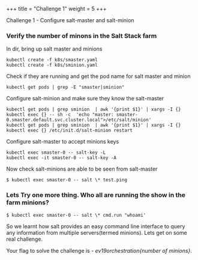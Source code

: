+++
title = "Challenge 1"
weight = 5
+++

Challenge 1 - Configure salt-master and salt-minion

### 

### Verify the number of minons in the Salt Stack farm

In dir, bring up salt master and minions 

```
kubectl create -f k8s/smaster.yaml
kubectl create -f k8s/sminion.yaml
```

Check if they are running and get the pod name for salt master and minion

```
kubectl get pods | grep -E "smaster|sminion" 
```


Configure salt-minion and make sure they know the salt-master

```
kubectl get pods | grep sminion  | awk '{print $1}' | xargs -I {} kubectl exec {} -- sh -c  'echo "master: smaster-0.smaster.default.svc.cluster.local">/etc/salt/minion'
kubectl get pods | grep sminion  | awk '{print $1}' | xargs -I {} kubectl exec {} /etc/init.d/salt-minion restart
```

Configure salt-master to accept minions keys

```
kubectl exec smaster-0 -- salt-key -L
kubectl exec -it smaster-0 -- salt-key -A
```

Now check salt-minions are able to be seen from salt-master

```
$ kubectl exec smaster-0 -- salt \* test.ping
```

### Lets Try one more thing. Who all are running the show in the farm minions?

```
$ kubectl exec smaster-0 -- salt \* cmd.run "whoami'
```

So we learnt how salt provides an easy command line interface to query any information from multiple servers(termed minions). Lets get on some real challenge.

Your flag to solve the challenge is - *ev19orchestration{number of minions}*. 
